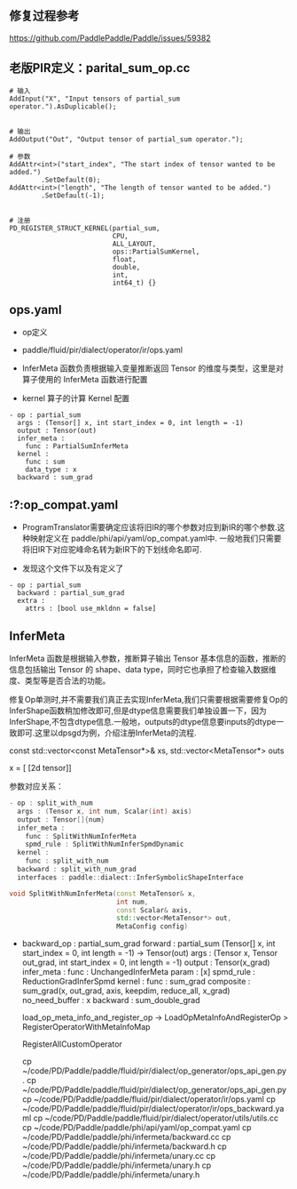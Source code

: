 
## 修复过程参考
https://github.com/PaddlePaddle/Paddle/issues/59382


## 老版PIR定义：parital_sum_op.cc

```
# 输入
AddInput("X", "Input tensors of partial_sum operator.").AsDuplicable();


# 输出
AddOutput("Out", "Output tensor of partial_sum operator.");

# 参数
AddAttr<int>("start_index", "The start index of tensor wanted to be added.")
        .SetDefault(0);
AddAttr<int>("length", "The length of tensor wanted to be added.")
        .SetDefault(-1);


# 注册
PD_REGISTER_STRUCT_KERNEL(partial_sum,
                          CPU,
                          ALL_LAYOUT,
                          ops::PartialSumKernel,
                          float,
                          double,
                          int,
                          int64_t) {}
```



## ops.yaml
- op定义
- paddle/fluid/pir/dialect/operator/ir/ops.yaml
- InferMeta 函数负责根据输入变量推断返回 Tensor 的维度与类型，这里是对算子使用的 InferMeta 函数进行配置

- kernel 算子的计算 Kernel 配置
```
- op : partial_sum
  args : (Tensor[] x, int start_index = 0, int length = -1)
  output : Tensor(out)
  infer_meta :
    func : PartialSumInferMeta
  kernel :
    func : sum
    data_type : x
  backward : sum_grad

```

## :?:op_compat.yaml
- ProgramTranslator需要确定应该将旧IR的哪个参数对应到新IR的哪个参数.这种映射定义在 paddle/phi/api/yaml/op_compat.yaml中.
一般地我们只需要将旧IR下对应驼峰命名转为新IR下的下划线命名即可.

- 发现这个文件下以及有定义了
```
- op : partial_sum
  backward : partial_sum_grad
  extra :
    attrs : [bool use_mkldnn = false]
```

## InferMeta

InferMeta 函数是根据输入参数，推断算子输出 Tensor 基本信息的函数，推断的信息包括输出 Tensor 的 shape、data type，同时它也承担了检查输入数据维度、类型等是否合法的功能。


修复Op单测时,并不需要我们真正去实现InferMeta,我们只需要根据需要修复Op的InferShape函数稍加修改即可,但是dtype信息需要我们单独设置一下，因为InferShape,不包含dtype信息.一般地，outputs的dtype信息要inputs的dtype一致即可.这里以dpsgd为例，介绍注册InferMeta的流程.

const std::vector<const MetaTensor*>& xs, std::vector<MetaTensor*> outs







x = [ [2d tensor]]










参数对应关系：

```cpp
- op : split_with_num
  args : (Tensor x, int num, Scalar(int) axis)
  output : Tensor[]{num}
  infer_meta :
    func : SplitWithNumInferMeta
    spmd_rule : SplitWithNumInferSpmdDynamic
  kernel :
    func : split_with_num
  backward : split_with_num_grad
  interfaces : paddle::dialect::InferSymbolicShapeInterface

void SplitWithNumInferMeta(const MetaTensor& x,
                           int num,
                           const Scalar& axis,
                           std::vector<MetaTensor*> out,
                           MetaConfig config) 

```


- backward_op : partial_sum_grad
  forward : partial_sum (Tensor[] x, int start_index = 0, int length = -1) -> Tensor(out)
  args : (Tensor x, Tensor out_grad, int start_index = 0, int length = -1)
  output : Tensor(x_grad)
  infer_meta :
    func : UnchangedInferMeta
    param : [x]
    spmd_rule : ReductionGradInferSpmd
  kernel :
    func : sum_grad
  composite : sum_grad(x, out_grad, axis, keepdim, reduce_all, x_grad)
  no_need_buffer : x
  backward : sum_double_grad





  load_op_meta_info_and_register_op -> LoadOpMetaInfoAndRegisterOp > RegisterOperatorWithMetaInfoMap 

  RegisterAllCustomOperator


  cp ~/code/PD/Paddle/paddle/fluid/pir/dialect/op_generator/ops_api_gen.py .
  cp ~/code/PD/Paddle/paddle/fluid/pir/dialect/op_generator/ops_api_gen.py
  cp ~/code/PD/Paddle/paddle/fluid/pir/dialect/operator/ir/ops.yaml
  cp ~/code/PD/Paddle/paddle/fluid/pir/dialect/operator/ir/ops_backward.yaml
  cp ~/code/PD/Paddle/paddle/fluid/pir/dialect/operator/utils/utils.cc
  cp ~/code/PD/Paddle/paddle/phi/api/yaml/op_compat.yaml
  cp ~/code/PD/Paddle/paddle/phi/infermeta/backward.cc
  cp ~/code/PD/Paddle/paddle/phi/infermeta/backward.h
  cp ~/code/PD/Paddle/paddle/phi/infermeta/unary.cc
  cp ~/code/PD/Paddle/paddle/phi/infermeta/unary.h
  cp ~/code/PD/Paddle/paddle/phi/infermeta/unary.h

          
        





